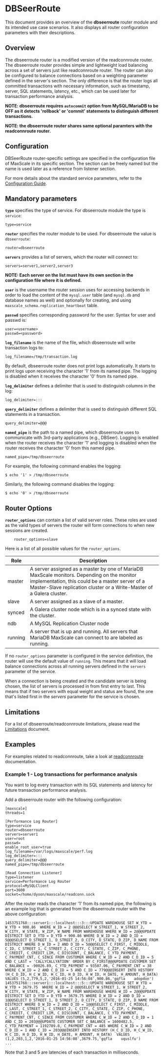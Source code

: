 # DBSeerRoute

This document provides an overview of the **dbseerroute** router module and its intended use case scenarios. It also displays all router configuration parameters with their descriptions.

## Overview

The dbseerroute router is a modified version of the readconnroute router. The dbseerroute router provides simple and lightweight load balancing across a set of servers just like readconnroute router. The router can also be configured to balance connections based on a weighting parameter defined in the server's section. The only difference is that the router logs all committed transactions with necessary information, such as timestamp, server, SQL statements, latency, etc., which can be used later for transaction performance analysis.

**NOTE: dbseerroute requires `autocommit` option from MySQL/MariaDB to be OFF as it detects 'rollback' or 'commit' statements to distinguish different transactions.**

**NOTE: the dbseerroute router shares same optional paramters with the readconnroute router.**

## Configuration

DBSeerRoute router-specific settings are specified in the configuration file of MaxScale in its specific section. The section can be freely named but the name is used later as a reference from listener section.

For more details about the standard service parameters, refer to the [Configuration Guide](../Getting-Started/Configuration-Guide.md).

## Mandatory parameters

**`type`** specifies the type of service. For dbseerroute module the type is `service`:

    type=service

**`router`** specifies the router module to be used. For dbseerroute the value is `dbseerroute`:

    router=dbseerroute

**`servers`** provides a list of servers, which the router will connect to:

    servers=server1,server2,server3

**NOTE: Each server on the list must have its own section in the configuration file where it is defined.**

**`user`** is the username the router session uses for accessing backends in order to load the content of the `mysql.user` table (and `mysql.db` and database names as well) and optionally for creating, and using `maxscale_schema.replication_heartbeat` table.

**`passwd`** specifies corresponding password for the user. Syntax for user and passwd is:

```
user=<username>
passwd=<password>
```

**`log_filename`** is the name of the file, which dbseerroute will write transaction logs to:

    log_filename=/tmp/transaction.log

By default, dbseerroute router does not print logs automatically. It starts to print logs upon receiving the character '1' from its named pipe. The logging is disabled when it receives the character '0' from its named pipe.

**`log_delimiter`** defines a delimiter that is used to distinguish columns in the log:

    log_delimiter=:::

**`query_delimiter`** defines a delimiter that is used to distinguish different SQL statements in a transaction.

    query_delimiter=@@@

**`named_pipe`** is the path to a named pipe, which dbseerroute uses to communicate with 3rd-party applications (e.g., DBSeer). Logging is enabled when the router receives the character '1' and logging is disabled when the router receives the character '0' from this named pipe.

	named_pipe=/tmp/dbseerroute
	
For example, the following command enables the logging:

	$ echo '1' > /tmp/dbseerroute
	
Similarly, the following command disables the logging:

	$ echo '0' > /tmp/dbseerroute

## Router Options

**`router_options`** can contain a list of valid server roles. These roles are used as the valid types of servers the router will form connections to when new sessions are created.
```
	router_options=slave
```
Here is a list of all possible values for the `router_options`.

Role|Description
------|---------
master|A server assigned as a master by one of MariaDB MaxScale monitors. Depending on the monitor implementation, this could be a master server of a Master-Slave replication cluster or a Write-Master of a Galera cluster.
slave|A server assigned as a slave of a master.
synced| A Galera cluster node which is in a synced state with the cluster.
ndb|A MySQL Replication Cluster node
running|A server that is up and running. All servers that MariaDB MaxScale can connect to are labeled as running.

If no `router_options` parameter is configured in the service definition, the router will use the default value of `running`. This means that it will load balance connections across all running servers defined in the `servers` parameter of the service.

When a connection is being created and the candidate server is being chosen, the
list of servers is processed in from first entry to last. This means that if two
servers with equal weight and status are found, the one that's listed first in
the _servers_ parameter for the service is chosen.

## Limitations

For a list of dbseerroute/readconnroute limitations, please read the [Limitations](../About/Limitations.md) document.

## Examples

For examples related to readconnroute, take a look at [readconnroute](./ReadConnRoute.md) documentation.

### Example 1 - Log transactions for performance analysis

You want to log every transaction with its SQL statements and latency for future transaction performance analysis.

Add a dbseerroute router with the following configuration:

```
[maxscale]
threads=1

[Performance Log Router]
type=service
router=dbseerroute
servers=server1
user=root
passwd=
enable_root_user=true
log_filename=/var/logs/maxscale/perf.log
log_delimiter=:::
query_delimiter=@@@
named_pipe=/tmp/dbseerroute

[Read Connection Listener]
type=listener
service=Performance Log Router
protocol=MySQLClient
port=3600
socket=/home/dyoon/maxscale/readconn.sock
```

After the router reads the character '1' from its named pipe, the following is an example log that is generated from the dbseerroute router with the above configuration:

```
1453751768:::server1:::localhost:::3:::UPDATE WAREHOUSE SET W_YTD = W_YTD + 900.86  WHERE W_ID = 2 @@@SELECT W_STREET_1, W_STREET_2, W_CITY, W_STATE, W_ZIP, W_NAME FROM WAREHOUSE WHERE W_ID = 2@@@UPDATE DISTRICT SET D_YTD = D_YTD + 900.86 WHERE D_W_ID = 2 AND D_ID = 5@@@SELECT D_STREET_1, D_STREET_2, D_CITY, D_STATE, D_ZIP, D_NAME FROM DISTRICT WHERE D_W_ID = 2 AND D_ID = 5@@@SELECT C_FIRST, C_MIDDLE, C_ID, C_STREET_1, C_STREET_2, C_CITY, C_STATE, C_ZIP, C_PHONE, C_CREDIT, C_CREDIT_LIM, C_DISCOUNT, C_BALANCE, C_YTD_PAYMENT, C_PAYMENT_CNT, C_SINCE FROM CUSTOMER WHERE C_W_ID = 2 AND C_D_ID = 5 AND C_LAST = 'CALLYCALLYATION' ORDER BY C_FIRST@@@UPDATE CUSTOMER SET C_BALANCE = -90026.89, C_YTD_PAYMENT = 93507.06, C_PAYMENT_CNT = 38 WHERE C_W_ID = 2 AND C_D_ID = 5 AND C_ID = 779@@@INSERT INTO HISTORY (H_C_D_ID, H_C_W_ID, H_C_ID, H_D_ID, H_W_ID, H_DATE, H_AMOUNT, H_DATA)  VALUES (5,2,779,5,2,'2016-01-25 14:56:08',900.86,'gqfla    adopdon')
1453751768:::server1:::localhost:::5:::UPDATE WAREHOUSE SET W_YTD = W_YTD + 3679.75  WHERE W_ID = 2 @@@SELECT W_STREET_1, W_STREET_2, W_CITY, W_STATE, W_ZIP, W_NAME FROM WAREHOUSE WHERE W_ID = 2@@@UPDATE DISTRICT SET D_YTD = D_YTD + 3679.75 WHERE D_W_ID = 2 AND D_ID = 1@@@SELECT D_STREET_1, D_STREET_2, D_CITY, D_STATE, D_ZIP, D_NAME FROM DISTRICT WHERE D_W_ID = 2 AND D_ID = 1@@@SELECT C_FIRST, C_MIDDLE, C_LAST, C_STREET_1, C_STREET_2, C_CITY, C_STATE, C_ZIP, C_PHONE, C_CREDIT, C_CREDIT_LIM, C_DISCOUNT, C_BALANCE, C_YTD_PAYMENT, C_PAYMENT_CNT, C_SINCE FROM CUSTOMER WHERE C_W_ID = 2 AND C_D_ID = 1 AND C_ID = 203@@@UPDATE CUSTOMER SET C_BALANCE = 1600482.5, C_YTD_PAYMENT = 1192789.8, C_PAYMENT_CNT = 485 WHERE C_W_ID = 2 AND C_D_ID = 1 AND C_ID = 203@@@INSERT INTO HISTORY (H_C_D_ID, H_C_W_ID, H_C_ID, H_D_ID, H_W_ID, H_DATE, H_AMOUNT, H_DATA)  VALUES (1,2,203,1,2,'2016-01-25 14:56:08',3679.75,'gqfla    uquslfu')
...
```

Note that 3 and 5 are latencies of each transaction in milliseconds.
